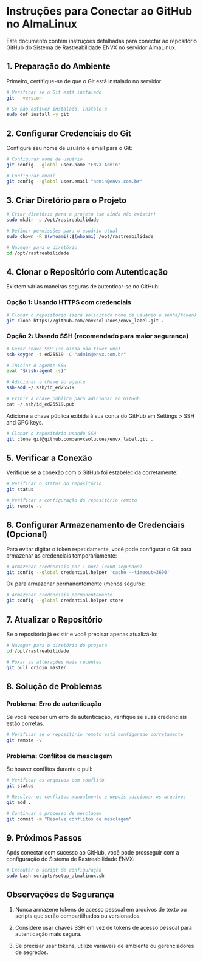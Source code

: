 # Instruções para Conectar ao GitHub no AlmaLinux

Este documento contém instruções detalhadas para conectar ao repositório GitHub do Sistema de Rastreabilidade ENVX no servidor AlmaLinux.

## 1. Preparação do Ambiente

Primeiro, certifique-se de que o Git está instalado no servidor:

```bash
# Verificar se o Git está instalado
git --version

# Se não estiver instalado, instale-o
sudo dnf install -y git
```

## 2. Configurar Credenciais do Git

Configure seu nome de usuário e email para o Git:

```bash
# Configurar nome de usuário
git config --global user.name "ENVX Admin"

# Configurar email
git config --global user.email "admin@envx.com.br"
```

## 3. Criar Diretório para o Projeto

```bash
# Criar diretório para o projeto (se ainda não existir)
sudo mkdir -p /opt/rastreabilidade

# Definir permissões para o usuário atual
sudo chown -R $(whoami):$(whoami) /opt/rastreabilidade

# Navegar para o diretório
cd /opt/rastreabilidade
```

## 4. Clonar o Repositório com Autenticação

Existem várias maneiras seguras de autenticar-se no GitHub:

### Opção 1: Usando HTTPS com credenciais

```bash
# Clonar o repositório (será solicitado nome de usuário e senha/token)
git clone https://github.com/envxsolucoes/envx_label.git .
```

### Opção 2: Usando SSH (recomendado para maior segurança)

```bash
# Gerar chave SSH (se ainda não tiver uma)
ssh-keygen -t ed25519 -C "admin@envx.com.br"

# Iniciar o agente SSH
eval "$(ssh-agent -s)"

# Adicionar a chave ao agente
ssh-add ~/.ssh/id_ed25519

# Exibir a chave pública para adicionar ao GitHub
cat ~/.ssh/id_ed25519.pub
```

Adicione a chave pública exibida à sua conta do GitHub em Settings > SSH and GPG keys.

```bash
# Clonar o repositório usando SSH
git clone git@github.com:envxsolucoes/envx_label.git .
```

## 5. Verificar a Conexão

Verifique se a conexão com o GitHub foi estabelecida corretamente:

```bash
# Verificar o status do repositório
git status

# Verificar a configuração do repositório remoto
git remote -v
```

## 6. Configurar Armazenamento de Credenciais (Opcional)

Para evitar digitar o token repetidamente, você pode configurar o Git para armazenar as credenciais temporariamente:

```bash
# Armazenar credenciais por 1 hora (3600 segundos)
git config --global credential.helper 'cache --timeout=3600'
```

Ou para armazenar permanentemente (menos seguro):

```bash
# Armazenar credenciais permanentemente
git config --global credential.helper store
```

## 7. Atualizar o Repositório

Se o repositório já existir e você precisar apenas atualizá-lo:

```bash
# Navegar para o diretório do projeto
cd /opt/rastreabilidade

# Puxar as alterações mais recentes
git pull origin master
```

## 8. Solução de Problemas

### Problema: Erro de autenticação

Se você receber um erro de autenticação, verifique se suas credenciais estão corretas.

```bash
# Verificar se o repositório remoto está configurado corretamente
git remote -v
```

### Problema: Conflitos de mesclagem

Se houver conflitos durante o pull:

```bash
# Verificar os arquivos com conflito
git status

# Resolver os conflitos manualmente e depois adicionar os arquivos
git add .

# Continuar o processo de mesclagem
git commit -m "Resolve conflitos de mesclagem"
```

## 9. Próximos Passos

Após conectar com sucesso ao GitHub, você pode prosseguir com a configuração do Sistema de Rastreabilidade ENVX:

```bash
# Executar o script de configuração
sudo bash scripts/setup_almalinux.sh
```

## Observações de Segurança

1. Nunca armazene tokens de acesso pessoal em arquivos de texto ou scripts que serão compartilhados ou versionados.

2. Considere usar chaves SSH em vez de tokens de acesso pessoal para autenticação mais segura.

3. Se precisar usar tokens, utilize variáveis de ambiente ou gerenciadores de segredos. 